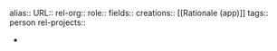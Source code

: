 alias::
URL::
rel-org::
role::
fields::
creations:: [[Rationale (app)]]
tags:: person
rel-projects::


-
